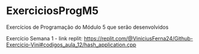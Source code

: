 # ExerciciosProgM5
Exercícios de Programação do Módulo 5 que serão desenvolvidos


Exercício Semana 1 - link replit: https://replit.com/@ViniciusFerna24/Github-Exercicio-Vini#codigos_aula_12/hash_application.cpp

